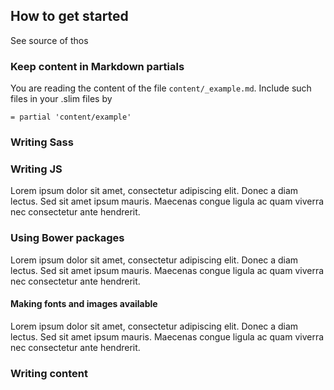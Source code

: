## How to get started

See source of thos

### Keep content in Markdown partials

You are reading the content of the file `content/_example.md`. Include such files in your .slim files by

    = partial 'content/example'

### Writing Sass

### Writing JS

Lorem ipsum dolor sit amet, consectetur adipiscing elit. Donec a diam lectus. Sed sit amet ipsum mauris. Maecenas congue ligula ac quam viverra nec consectetur ante hendrerit.

### Using Bower packages

Lorem ipsum dolor sit amet, consectetur adipiscing elit. Donec a diam lectus. Sed sit amet ipsum mauris. Maecenas congue ligula ac quam viverra nec consectetur ante hendrerit.

#### Making fonts and images available

Lorem ipsum dolor sit amet, consectetur adipiscing elit. Donec a diam lectus. Sed sit amet ipsum mauris. Maecenas congue ligula ac quam viverra nec consectetur ante hendrerit.

### Writing content


